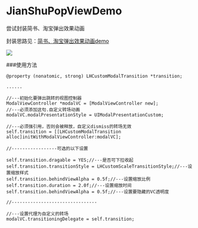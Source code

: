 # JianShuPopViewDemo
尝试封装简书、淘宝弹出效果动画

封装思路见：[简书、淘宝弹出效果动画demo](http://linbling.com/2016/02/03/catransform3d-shi-xian-jian-shu-appdan-chu-shi-tu-xiao-guo/)

![](https://github.com/LinBling/JianShuPopViewDemo/blob/master/2016-02-03%2016_20_30.gif)

###使用方法

    @property (nonatomic, strong) LHCustomModalTransition *transition;
    
    ......
    
    //---初始化要弹出跳转的视图控制器
    ModalViewController *modalVC = [ModalViewController new];
    //---必须添加这句.自定义转场动画
    modalVC.modalPresentationStyle = UIModalPresentationCustom;
    
    //---必须强引用，否则会被释放，自定义dismiss的转场无效
    self.transition = [[LHCustomModalTransition alloc]initWithModalViewController:modalVC];

    //-----------------可选的以下设置
    
    self.transition.dragable = YES;//---是否可下拉收起
    self.transition.transitionStyle = LHCustomScaleTransitionStyle;//---设置缩放样式
    self.transition.behindViewAlpha = 0.5f;//---设置缩放比例
    self.transition.duration = 2.0f;//---设置缩放时间
    self.transition.behindViewAlpha = 0.5f;//---设置要隐藏的VC透明度
    
    //--------------------------------
     
    //---设置代理为自定义的转场
    modalVC.transitioningDelegate = self.transition;


